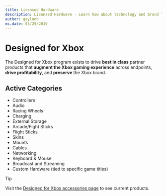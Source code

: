 ```yaml
---
title: Licensed Hardware
description: Licensed Hardware - Learn how about technology and brand licensing for Xbox and Surface devices.
author: gaylonb
ms.date: 03/25/2019
---
```


# Designed for Xbox

The Designed for Xbox program exists to drive **best in class** partner products that **augment the Xbox gaming experience** across endpoints, **drive profitability**, and **preserve** the Xbox brand.

## Active Categories
- Controllers
- Audio
- Racing Wheels
- Charging
- External Storage
- Arcade/Fight Sticks
- Flight Sticks
- Skins
- Mounts
- Cables
- Networking
- Keyboard & Mouse
- Broadcast and Streaming
- Custom Hardware (tied to specific game titles)

> [!TIP]
> Visit the [Designed for Xbox accessories page](http://aka.ms/D4Xbox_featured) to see current products.